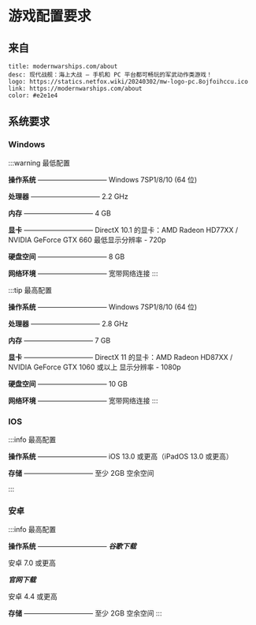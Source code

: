 # 游戏配置要求

## 来自

```component VPCard
title: modernwarships.com/about
desc: 现代战舰：海上大战 — 手机和 PC 平台都可畅玩的军武动作类游戏！
logo: https://statics.netfox.wiki/20240302/mw-logo-pc.8ojfoihccu.ico
link: https://modernwarships.com/about
color: #e2e1e4
```

## 系统要求

### Windows

:::warning 最低配置

**操作系统**
——————————
Windows 7SP1/8/10 (64 位)

**处理器**
——————————
2.2 GHz

**内存**
——————————
4 GB

**显卡**
——————————
DirectX 10.1 的显卡：AMD Radeon HD77XX / NVIDIA GeForce GTX 660
最低显示分辨率 - 720p

**硬盘空间**
——————————
8 GB

**网络环境**
——————————
宽带网络连接
:::

:::tip 最高配置

**操作系统**
——————————
Windows 7SP1/8/10 (64 位)

**处理器**
——————————
2.8 GHz

**内存**
——————————
7 GB

**显卡**
——————————
DirectX 11 的显卡：AMD Radeon HD87XX / NVIDIA GeForce GTX 1060 或以上
显示分辨率 - 1080p

**硬盘空间**
——————————
10 GB

**网络环境**
——————————
宽带网络连接
:::


### IOS

:::info 最高配置

**操作系统**
——————————
iOS 13.0 或更高（iPadOS 13.0 或更高）

**存储**
——————————
至少 2GB 空余空间

:::

### 安卓

:::info 最高配置

**操作系统**
——————————
***谷歌下载***

安卓 7.0 或更高

***官网下载***

安卓 4.4 或更高

**存储**
——————————
至少 2GB 空余空间
:::